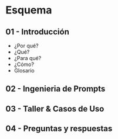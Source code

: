# Esquema

## 01 - Introducción

- ¿Por qué?
- ¿Qué?
- ¿Para qué?
- ¿Cómo?
- Glosario

## 02 - Ingenieria de Prompts



## 03 - Taller & Casos de Uso

## 04 - Preguntas y respuestas


